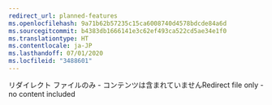 ```yaml
---
redirect_url: planned-features
ms.openlocfilehash: 9a71b62b57235c15ca6008740d4578bdcde84a6d
ms.sourcegitcommit: b4383db1666141e3c62ef493ca522cd5ae34e1f0
ms.translationtype: HT
ms.contentlocale: ja-JP
ms.lasthandoff: 07/01/2020
ms.locfileid: "3488601"
---
```

<span data-ttu-id="62668-101">リダイレクト ファイルのみ - コンテンツは含まれていません</span><span class="sxs-lookup"><span data-stu-id="62668-101">Redirect file only - no content included</span></span>